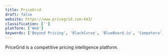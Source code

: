 ```yaml
---
title: PriceGrid
draft: false 
website: https://www.pricegrid.com:443/
classification: ['']
platform: ['Web']
keywords: ['Beyond Pricing', 'BlackCurve', 'BlueBoard.io', 'Competera', 'Competitors App', 'Cortex', 'Funnel', 'Keatext', 'Kompyte', 'Looker', 'Price2Spy', 'Prisync', 'Qualtrics Research Core', 'RoomPriceGenie', 'Skuuudle', 'TapClicks', 'iNCompetitor']
---
```

PriceGrid is a competitive pricing intelligence platform.